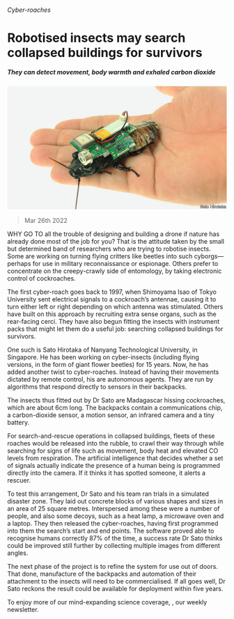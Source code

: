 ###### Cyber-roaches

# Robotised insects may search collapsed buildings for survivors 

##### They can detect movement, body warmth and exhaled carbon dioxide 

![image](images/20220326_stp001.jpg) 

> Mar 26th 2022 

WHY GO TO all the trouble of designing and building a drone if nature has already done most of the job for you? That is the attitude taken by the small but determined band of researchers who are trying to robotise insects. Some are working on turning flying critters like beetles into such cyborgs—perhaps for use in military reconnaissance or espionage. Others prefer to concentrate on the creepy-crawly side of entomology, by taking electronic control of cockroaches.

The first cyber-roach goes back to 1997, when Shimoyama Isao of Tokyo University sent electrical signals to a cockroach’s antennae, causing it to turn either left or right depending on which antenna was stimulated. Others have built on this approach by recruiting extra sense organs, such as the rear-facing cerci. They have also begun fitting the insects with instrument packs that might let them do a useful job: searching collapsed buildings for survivors.


One such is Sato Hirotaka of Nanyang Technological University, in Singapore. He has been working on cyber-insects (including flying versions, in the form of giant flower beetles) for 15 years. Now, he has added another twist to cyber-roaches. Instead of having their movements dictated by remote control, his are autonomous agents. They are run by algorithms that respond directly to sensors in their backpacks.

The insects thus fitted out by Dr Sato are Madagascar hissing cockroaches, which are about 6cm long. The backpacks contain a communications chip, a carbon-dioxide sensor, a motion sensor, an infrared camera and a tiny battery.

For search-and-rescue operations in collapsed buildings, fleets of these roaches would be released into the rubble, to crawl their way through while searching for signs of life such as movement, body heat and elevated CO levels from respiration. The artificial intelligence that decides whether a set of signals actually indicate the presence of a human being is programmed directly into the camera. If it thinks it has spotted someone, it alerts a rescuer.

To test this arrangement, Dr Sato and his team ran trials in a simulated disaster zone. They laid out concrete blocks of various shapes and sizes in an area of 25 square metres. Interspersed among these were a number of people, and also some decoys, such as a heat lamp, a microwave oven and a laptop. They then released the cyber-roaches, having first programmed into them the search’s start and end points. The software proved able to recognise humans correctly 87% of the time, a success rate Dr Sato thinks could be improved still further by collecting multiple images from different angles.

The next phase of the project is to refine the system for use out of doors. That done, manufacture of the backpacks and automation of their attachment to the insects will need to be commercialised. If all goes well, Dr Sato reckons the result could be available for deployment within five years.

To enjoy more of our mind-expanding science coverage, , our weekly newsletter.

